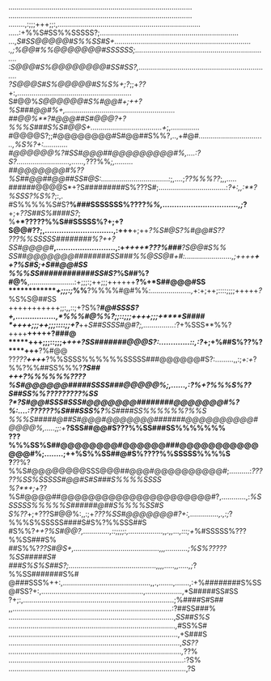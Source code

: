 ..........................................................................................<br />
..........................................................................................<br />
........,:;;;+++;;:,......................................................................<br />
.....:+%%S#SS%%SSSSS?;....................................................................<br />
...,*S#SS@@@@@#S%%SS#S+...................................................................<br />
.,;%@@#%%@@@@@@@#SSSSSS;..................................................................<br />
:*S@@@#S%@@@@@@@@#SS#SS?,.................................................................<br />
?S@@@S#S%@@@@@#S%S%+;*?*;;+*??*+:,........................................................<br />
S#@@%*S@@@@@@#S%#@@#+;++?%S###@@#%+,......................................................<br />
##@@%**?#@@@##S#@@@?+?%%%S###S%S#@@S+...................................+*;,..............<br />
#@@@@S?;;#@@@@@@@@#S#@@##S%%?,..,+#@#*.................................,%S%?+:............<br />
#@@@@@@%?#SS#@@@##@@@@@@@@@#%,....:?S?..........................,......,*???%%*;,.........<br />
##@@@@@@@#%??%S##@@##@@##SS#@S:.................................:*;,....;*??%%%??*;,,.....<br />
######@@@@S*+?S#########S%???S#;.................................:*?+:,,:**?%SSS?%S%?*;:,.<br />
#S%%%%%S#S?**%###SSSSSSS%????*%%,................................,;*?**+;+*??S##S%####S?*;<br />
%**+*?????%%S##SSSSS%?+;+?S@@#??;,.............................,:+++**+;++*?%S#@S?%#@@#S??<br />
???%%SSSSS########%?++?SS#@@@@#***,.........................,:+*****++++*???%###**?S@@#S%%<br />
SS##@@@@@@@########SS###%%@SS@#*+#:.......................,;++*++******++*?%S#S*;+S##@@#SS<br />
%%%SS############SS#S?*%S##%?#@%**,......................:+;;;:;++;;;++++++**?%+*S##@@@#SS<br />
*************+;;;:;*%%**?%%%%#@#%%*:....................,*+:+;++;::::;;;;+++++*?*%S%S@##SS<br />
+++++++++++;;:,,::;+?S%?*****#@#SSSS?+,.................,*%%%#@%%?;;::;;;++++;;;+****S####<br />
*++++;;;++;;;::::;;+**?***++*S##SSSS#@#?;,...............:*?+%SSS**%%?++++**+++++****?###@<br />
*****+++;;;::;;;+*******+++*?SS#######@@@S?:.............::,:*?*+;+%##S%??%?****+++**?%#@@<br />
??*???**++++***?%%SSSS%%%%%%SSSSS###@@@@@@#S?:.........,,:;*+:+*?%%?%%##SS%%%?********?S##<br />
*+++*?%%%%%%????%S#@@@@@@#####SSSS###@@@@@%***;,......,:*?%*+?%%%S%?**?S##SS%%?????????%SS<br />
?****?S#@@#SSS#SSS#@@@@@@@########@@@@@@@#%***?%:....:??????%S###SSS%?**%S####SS%%%%%%?%%S<br />
%%%S#####@##S#@@@#@@@@@@@#######@@@@@@@@@@#@@@@%,.....;;:+***?SSS##@@#S???%%SS###SS%%%%%%%<br />
???%%%SS%S##@@@@@@@@#@@@@@@###@@@@@@@@@@@@@@#%;........;++****%S%%SS##@#S%????%%SSSSS%%%%S<br />
?***?*?%?%%S#@@@@@@@@SSS@@@##@@@#@@@@@@@@@@#;..........:*?????%SS%SSSSS#@@#S#S###S%%%%SSSS<br />
%?**+;+*??%S#@@@@##@@@@@@@@@@@@@@@@@@@@@@#?,............,:*%SSSSSS%%%%%S######@##S%%%%SS#S<br />
S%??*+;+???S#@@%:,,:;+*???%SS#@@@@@@@#?+:,..............,.,:;*?%%%S%SSSSS####S#S%?%%SSS##S<br />
#S%%?*++?%S#@@?,.............,::;;;;:,.................,,.,,...,:::;+*%#SSSSS%???%%SS###S%<br />
##S%%?*??S#@S+,..........................................,,,...........;%S%?????%SS#####S#<br />
###S%S%S##S?;...........................................,,,,.....,,.....,;*?%%SS#######S%#<br />
@###SSS%++:,...........................................,,.,.......,.......,:+%########S%SS<br />
@#SS?+:,..................................................,..................,*S#####SS#SS<br />
?+;:,..........................................................................;%####S#S##<br />
,,..............................................................................:?##SS###%<br />
.................................................................................,*SS##S%S<br />
..................................................................................,*#SS%S#<br />
...................................................................................,+S###S<br />
....................................................................................,*SS??<br />
.....................................................................................,*??%<br />
......................................................................................:?S%<br />
.......................................................................................,?S<br />
